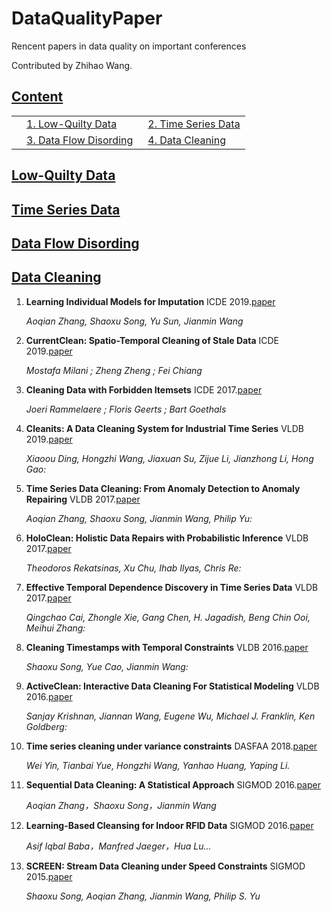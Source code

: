 # DataQualityPaper
Rencent papers in data quality on important conferences 

Contributed by Zhihao Wang.

## [Content](#content)

<table>
<!-- <tr><td colspan="2"><a href="#survey-papers">1. Survey</a></td></tr> 
<tr><td colspan="2"><a href="#models">2. Models</a></td></tr> -->
<tr>
    <td>&emsp;<a href="#low-quilty-data">1.  Low-Quilty Data</a></td>
    <td>&ensp;<a href="#time-series-data">2.  Time Series Data</a></td>
</tr>
<tr>
    <td>&emsp;<a href="#data-flow-disording">3.  Data Flow Disording</a></td>
    <td>&ensp;<a href="#data-cleaning">4.  Data Cleaning</a></td>
</tr>
</table>

## [Low-Quilty Data](#content)

    
## [Time Series Data](#content)


    
## [Data Flow Disording](#content)

    
## [Data Cleaning](#content)

1. **Learning Individual Models for Imputation** ICDE 2019.[paper](http://ieeexplore-ieee-org-s.ivpn.hit.edu.cn/stamp/stamp.jsp?tp=&arnumber=8731351)

    *Aoqian Zhang, Shaoxu Song, Yu Sun, Jianmin Wang*
        
1. **CurrentClean: Spatio-Temporal Cleaning of Stale Data** ICDE 2019.[paper](http://ieeexplore-ieee-org-s.ivpn.hit.edu.cn/stamp/stamp.jsp?tp=&arnumber=8731522)

    *Mostafa Milani ; Zheng Zheng ; Fei Chiang*
    
1. **Cleaning Data with Forbidden Itemsets** ICDE 2017.[paper](http://ieeexplore-ieee-org-s.ivpn.hit.edu.cn/stamp/stamp.jsp?tp=&arnumber=7930034)

    *Joeri Rammelaere ; Floris Geerts ; Bart Goethals*
    
1. **Cleanits: A Data Cleaning System for Industrial Time Series** VLDB 2019.[paper](http://www.vldb.org/pvldb/vol12/p1786-ding.pdf)

    *Xiaoou Ding, Hongzhi Wang, Jiaxuan Su, Zijue Li, Jianzhong Li, Hong Gao:*
    
1. **Time Series Data Cleaning: From Anomaly Detection to Anomaly Repairing** VLDB 2017.[paper](http://www.vldb.org/pvldb/vol10/p1046-song.pdf)

    *Aoqian Zhang, Shaoxu Song, Jianmin Wang, Philip Yu:*
    
 1. **HoloClean: Holistic Data Repairs with Probabilistic Inference** VLDB 2017.[paper](http://www.vldb.org/pvldb/vol10/p1190-rekatsinas.pdf)

    *Theodoros Rekatsinas, Xu Chu, Ihab Ilyas, Chris Re:*   
    
 1. **Effective Temporal Dependence Discovery in Time Series Data** VLDB 2017.[paper](http://www.vldb.org/pvldb/vol11/p893-cai.pdf)

    *Qingchao Cai, Zhongle Xie, Gang Chen, H. Jagadish, Beng Chin Ooi, Meihui Zhang:*   

 1. **Cleaning Timestamps with Temporal Constraints**  VLDB 2016.[paper](http://www.vldb.org/pvldb/vol9/p708-song.pdf)

    *Shaoxu Song, Yue Cao, Jianmin Wang:*   
    
 1. **ActiveClean: Interactive Data Cleaning For Statistical Modeling**  VLDB 2016.[paper](http://www.vldb.org/pvldb/vol9/p948-krishnan.pdf)

    *Sanjay Krishnan, Jiannan Wang, Eugene Wu, Michael J. Franklin, Ken Goldberg:*   
    
 1. **Time series cleaning under variance constraints**  DASFAA 2018.[paper](http://link-springer-com-s.ivpn.hit.edu.cn/content/pdf/10.1007%2F978-3-319-91455-8.pdf)

    *Wei Yin, Tianbai Yue, Hongzhi Wang, Yanhao Huang, Yaping Li.*   
    
1. **Sequential Data Cleaning: A Statistical Approach**  SIGMOD 2016.[paper](http://ise.thss.tsinghua.edu.cn/sxsong/doc/16sigmod-sequential.pdf)

    *Aoqian Zhang，Shaoxu Song，Jianmin Wang*   
    
1. **Learning-Based Cleansing for Indoor RFID Data**  SIGMOD 2016.[paper]()

    *Asif Iqbal Baba，Manfred Jaeger，Hua Lu...*   
    
 1. **SCREEN: Stream Data Cleaning under Speed Constraints**  SIGMOD 2015.[paper](https://www.semanticscholar.org/paper/SCREEN%3A-Stream-Data-Cleaning-under-Speed-Song-Zhang/ec4b1bee27c0294d1819bd9186ed09e8df960aa1)

    *Shaoxu Song, Aoqian Zhang, Jianmin Wang, Philip S. Yu*   
       

